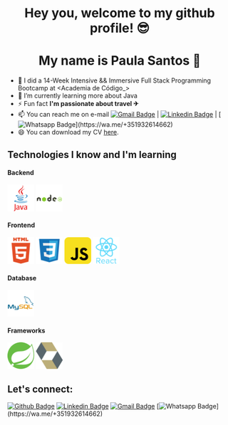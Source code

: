 
<p align="center">
  <h1 align="center">  Hey you, welcome to my github profile! 😎</h1>
  <h1 align="center">  My name is Paula Santos 🤩</h1> 
</p>

- 🔭 I did a 14-Week Intensive && Immersive Full Stack Programming Bootcamp at <Academia de Código_>
- 🌱 I’m currently learning more about Java
- ⚡ Fun fact **I'm passionate about travel ✈**
- 📫 You can reach me on e-mail [![Gmail Badge](https://img.shields.io/badge/-Gmail-c14438?style=flat-square&logo=Gmail&logoColor=white&link=mailto:nada.geral@gmail.com)](mailto:paulasantos_risa@hotmail.com) | [![Linkedin Badge](https://img.shields.io/badge/-LinkedIn-blue?style=flat-square&logo=Linkedin&logoColor=white&link=https://www.linkedin.com/in/paularibeirosantos/)](https://www.linkedin.com/in/paularibeirosantos/) | [![Whatsapp Badge](https://img.shields.io/static/v1?message=Whatsapp&logo=whatsapp&label=&color=25D366&logoColor=white&labelColor=&style=for-the-badge")](https://wa.me/+351932614662)
- 😄 You can download my CV [here](https://github.com/paulasantos-93/PaulaSantos/blob/18f8cd39fad45f99bb6cbb6878a8b420aace8075/CV%20PAULA%20SANTOS.pdf "here").


## Technologies I know and I'm learning
#### Backend
<p align="left">
<img src="https://github.com/paulasantos-93/PaulaSantos/blob/aa48d7850ed148f322aef137548c8226e5774e54/java-original.svg" alt="java" width="60" height="60"/>
<img src="https://github.com/paulasantos-93/PaulaSantos/blob/aa48d7850ed148f322aef137548c8226e5774e54/nodejs-original-wordmark.svg" alt="nodejs" width="60" height="60"/>

</p>

#### Frontend
<p align="left">
<img src="https://github.com/paulasantos-93/PaulaSantos/blob/aa48d7850ed148f322aef137548c8226e5774e54/html5-original-wordmark.svg" alt="html5" width="60" height="60"/>
<img src="https://github.com/paulasantos-93/PaulaSantos/blob/aa48d7850ed148f322aef137548c8226e5774e54/css3-original-wordmark.svg" alt="css3" width="60" height="60"/>
<img src="https://github.com/paulasantos-93/PaulaSantos/blob/aa48d7850ed148f322aef137548c8226e5774e54/javascript-original.svg" alt="javascript" width="60" height="60"/>
<img src="https://github.com/paulasantos-93/PaulaSantos/blob/aa48d7850ed148f322aef137548c8226e5774e54/react-original-wordmark.svg" alt="react" width="60" height="60"/>

</p>

#### Database
<p align="left">
<img src="https://github.com/paulasantos-93/PaulaSantos/blob/aa48d7850ed148f322aef137548c8226e5774e54/mysql_original_wordmark.svg" alt="mysql" width="60" height="60"/>
</p>

#### Frameworks
<p align="left">
<img src="https://github.com/paulasantos-93/PaulaSantos/blob/aa48d7850ed148f322aef137548c8226e5774e54/springio-icon.svg" alt="spring" width="60" height="60"/>
<img src="https://github.com/paulasantos-93/PaulaSantos/blob/71e9fba2ebc6001c83b2114697cd9a4c6bc5c8bb/hibernate.svg" alt="hibernate" width="60" height="60"/>
</p>


## Let's connect:
[![Github Badge](https://img.shields.io/badge/-Github-000?style=flat-square&logo=Github&logoColor=white&link=https://github.com/Drete457)](https://github.com/paulasantos-93)
[![Linkedin Badge](https://img.shields.io/badge/-LinkedIn-blue?style=flat-square&logo=Linkedin&logoColor=white&link=https://www.linkedin.com/in/filipeantoniomota/)](https://www.linkedin.com/in/paularibeirosantos/)
[![Gmail Badge](https://img.shields.io/badge/-Gmail-c14438?style=flat-square&logo=Gmail&logoColor=white&link=mailto:nada.geral@gmail.com)](mailto:paulasantos_risa@hotmail.com)
[![Whatsapp Badge](https://img.shields.io/static/v1?message=Whatsapp&logo=whatsapp&label=&color=25D366&logoColor=white&labelColor=&style=for-the-badge")](https://wa.me/+351932614662)
